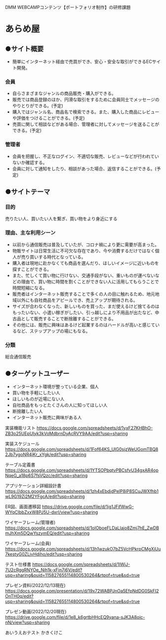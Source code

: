 DMM WEBCAMPコンテンツ【ポートフォリオ制作】の研修課題

# あらめ屋

## ●サイト概要
- 簡単にインターネット経由で売買ができ、安心・安全な取引ができるECサイト開発。

### 会員
- 自らさまざまなジャンルの商品販売・購入ができる。
- 販売では商品登録のほか、円滑な取引をするために会員同士でメッセージのやりとりができる。(予定)
- 購入ではジャンル名、商品名で検索できる。また、購入した商品にレビューや評価をつけることができる。(予定)
- 売買に関して相談などがある場合、管理者に対してメッセージを送ることができる。(予定)

### 管理者
- 会員を把握し、不正なログイン、不適切な販売、レビューなどが行われていないか確認する。
- 会員に対して通知をしたり、相談があった場合、返信することができる。(予定)

## ●サイトテーマ
### 目的
売りたい人、買いたい人を繋ぎ、買い物をより身近にする

### 理由、主な利用シーン
- 以前から通信販売は普及していたが、コロナ禍により更に需要が高まった。
- 物販サイトは日常生活に不可欠な存在であり、今や消費するだけではなく個人が売り買いする時代となっている。
- 購入者は現地に赴かなくても商品を選んだり、ほしいイメージに近いものを探すことができる。
- また、忙しくて買い物に行けない、交通手段がない、重いものが運べないなどの理由で、買い物に時間を割くことができない人に活用してもらうことで時間短縮になる。
- 販売者はインターネット販売することで多くの人の目に触れるため、地元地域以外にも自社商品をアピールでき、売上アップが期待される。
- サイズが合わなくなった、新しいものを買った、まだ使えるけど捨てるのはもったいない、小遣い稼ぎがしたい、引っ越しにより不用品が出たなど、中古品として販売することで断捨離することができる。
- その他には、販売に興味はあるけど起業するのはハードルが高いと感じているなど、ステップアップの場にもなる。

### 分類
総合通信販売

## ●ターゲットユーザー
- インターネット環境が整っている企業、個人
- 買い物を手軽にしたい人
- ほしいものが近場にない人
- 自社商品をもっとたくさんの人に知ってほしい人
- 断捨離したい人
- インターネット販売に興味がある人

実装機能リスト
https://docs.google.com/spreadsheets/d/1yxF27KHBhO-ZB3o25UEpUIyk3kVoMdbrnDyAcRVY9AA/edit?usp=sharing

実装スケジュール
https://docs.google.com/spreadsheets/d/1Fof64KS_UIG0sjzWeUGomTBQ82Jb7ygoNR4iKr_xYgk/edit?usp=sharing

テーブル定義書
https://docs.google.com/spreadsheets/d/1YTSOPbqtvPBCsfvU34gxAR4opNqeG_a18p6S7fsVQzc/edit?usp=sharing

アプリケーション詳細設計書
https://docs.google.com/spreadsheets/d/1zh4xEbdjdPelP8iP8SCuJWXfhb1wL9G19Zi2M2YFgcA/edit?usp=sharing

ER図、画面遷移図
https://drive.google.com/file/d/1ig1JFifWwG-WYqCIbbZxxW8PJ5U-dxrI/view?usp=sharing

ワイヤーフレーム(管理者)
https://docs.google.com/spreadsheets/d/1oIOboeFLDaLIajo8Zmj7hE_ZwDBmJhXm5DQwYszymEQ/edit?usp=sharing

ワイヤーフレーム(会員)
https://docs.google.com/spreadsheets/d/13h1wzukO7bZ5VcHPkrpCMgXjUu7kestyG0ZLjvHdiho/edit?usp=sharing

テスト仕様書
https://docs.google.com/spreadsheets/d/1lWiJ-7U2cRggRNYOe_Nih1k-xFin7i6V/edit?usp=sharing&ouid=115827655114800530264&rtpof=true&sd=true

プレゼン資料(2022/12/13現在)
https://docs.google.com/presentation/d/19x72WABPJnOa5EfpNdDG0SkFI2OnTH0q/edit?usp=sharing&ouid=115827655114800530264&rtpof=true&sd=true

プレゼン動画(2022/12/20現在)
https://drive.google.com/file/d/1e8_k6grtbHHcEQ9yana-sJK3A8oic-nN/view?usp=sharing
<!---->
あいうえおテスト
かきくけこ

